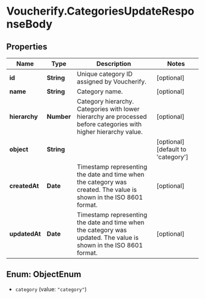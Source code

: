 # Voucherify.CategoriesUpdateResponseBody

## Properties

Name | Type | Description | Notes
------------ | ------------- | ------------- | -------------
**id** | **String** | Unique category ID assigned by Voucherify. | [optional] 
**name** | **String** | Category name. | [optional] 
**hierarchy** | **Number** | Category hierarchy. Categories with lower hierarchy are processed before categories with higher hierarchy value. | [optional] 
**object** | **String** |  | [optional] [default to &#39;category&#39;]
**createdAt** | **Date** | Timestamp representing the date and time when the category was created. The value is shown in the ISO 8601 format. | [optional] 
**updatedAt** | **Date** | Timestamp representing the date and time when the category was updated. The value is shown in the ISO 8601 format. | [optional] 



## Enum: ObjectEnum


* `category` (value: `"category"`)




